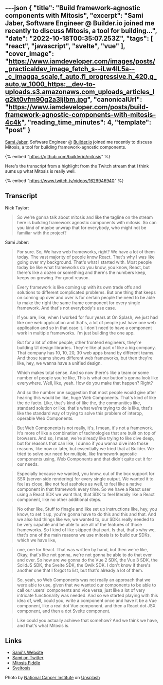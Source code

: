 ---json
{
  "title": "Build framework-agnostic components with Mitosis",
  "excerpt": "Sami Jaber, Software Engineer @ Builder.io joined me recently to discuss Mitosis, a tool for building...",
  "date": "2022-10-18T00:35:07.253Z",
  "tags": [
    "react",
    "javascript",
    "svelte",
    "vue"
  ],
  "cover_image": "https://www.iamdeveloper.com/images/posts/_practicaldev_image_fetch_s--iLw4lL5a--_c_imagga_scale,f_auto,fl_progressive,h_420,q_auto,w_1000_https:__dev-to-uploads.s3.amazonaws.com_uploads_articles_lg2kt0vfm90g2a3ljlbm.jpg",
  "canonicalUrl": "https://www.iamdeveloper.com/posts/build-framework-agnostic-components-with-mitosis-4c4k",
  "reading_time_minutes": 4,
  "template": "post"
}
---

[Sami Jaber](https://twitter.com/samijaber_), Software Engineer @ [Builder.io](https://Builder.io) joined me recently to discuss Mitosis, a tool for building framework-agnostic components.

{% embed "https://github.com/builderio/mitosis" %}

Here's the transcript from a highlight from the Twitch stream that I think sums up what Mitosis is really well.

{% embed "https://www.twitch.tv/videos/1626946940" %}

## Transcript

Nick Taylor:

> So we're gonna talk about mitosis and like the tagline on the stream here is building framework agnostic components with mitosis. So can you kind of maybe unwrap that for everybody, who might not be familiar with the project?

Sami Jaber:

> For sure. So, We have web frameworks, right? We have a lot of them today. The vast majority of people know React. That's why I was like going over my background. That's what I started with. Most people today be like what frameworks do you know, you know, React, but there's like a dozen or something and there's the numbers keep, keeps on growing. For good reason.

> Every framework is like coming up with its own trade offs and solutions to different complicated problems. But one thing that keeps on coming up over
and over is for certain people the need to be able to make the right the same frame component for every single framework. And that's not everybody's use case.

> If you are, like, when I worked for four years at On Splash, we just had like one web application and that's, a lot of people just have one web application and so in that case it. I don't need to have a component work in multiple frameworks. I'm just building the one app.

> But for a lot of other people, other frontend engineers, they're building UI design libraries. They're like at part of like a big company. That company has 10, 10, 20, 30 web apps brand by different teams. And those teams shows different web frameworks, but then they're like, hey, we wanna have a unified design.

> Which makes total sense. And so now there's like a team or some number of people you're like, This is what our button's gonna look like everywhere. Well, like, yeah. How do you make that happen? Right?

> And so the number one suggestion that most people would give after hearing this would be like, huge Web Components. That's kind of like the de facto. Like, that's kind of like the, the communities like, standard solution or like, that's what we're trying to do is like, that's like the standard way of trying to solve this problem of interop, operable Web Components.

> But Web Components is not really, it's, I mean, it's not a framework. It's more of like a combination of technologies that are built on top of browsers. And so, I mean, we're already like trying to like dive deep, but for reasons that can like, I dunno if you wanna dive into those reasons, like now or later, but essentially we tried that at Builder. We tried to solve our need for multiple, like framework agnostic components using, Web Components and that didn't quite cut it for our needs.

> Especially because we wanted, you know, out of the box support for SSR (server-side rendering) for every single output. We wanted it to feel as close, like not feel assholes as well, to feel like a native component in that framework every time. So we have a React user using a React SDK we want that, that SDK to feel literally like a React component, like no other additional steps.

> No other like, Stuff to finagle and like set up instructions like, hey, you know, to set it up, you're gonna have to do this and this and that. And we also had things like we, we wanted to, our SDKs really needed to be very capable and be able to use all of the features of those frameworks. So I kind of like skipped that part. Is that, that's why we, that's one of the main reasons we use mitosis is to build our SDKs, which we have like,

> one, one for React. That was written by hand, but then we're like, Okay, that's like not gonna, we're not gonna be able to do that over and over. So how are we gonna do the Vue 2 SDK, the Vue 3 SDK, the SolidJS SDK, the Svelte SDK, the Qwik SDK. I don't know if there's another one that I forgot to list, but that's already a lot of them.

> So, yeah, so Web Components was not really an approach that we were able to use, given that we wanted our components to be able to call our users' components and vice versa, just like a lot of very intricate functionality was needed. And so we started playing with this idea of, well, could you, write a component once and have it be a Vue component, like a real dot Vue component, and then a React dot JSX component, and then a dot Svelte component.


> Like could you actually achieve that somehow? And we think we have, and that's what Mitosis is.

## Links

- [Sami's Website](https://sami.website)
- [Sami on Twitter](https://twitter.com/samijaber_)
- [Mitosis Fiddle](https://mitosis.builder.io)
- [Sveltosis](https://try.sveltosis.dev)

Photo by <a href="https://unsplash.com/@nci?utm_source=unsplash&utm_medium=referral&utm_content=creditCopyText">National Cancer Institute</a> on <a href="https://unsplash.com/s/photos/mitosis?utm_source=unsplash&utm_medium=referral&utm_content=creditCopyText">Unsplash</a>
